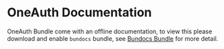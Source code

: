 # OneAuth Documentation

OneAuth Bundle come with an offline documentation, to view this please download and enable `bundocs` bundle, 
see [Bundocs Bundle](http://bundles.laravel.com/bundle/bundocs) for more detail.